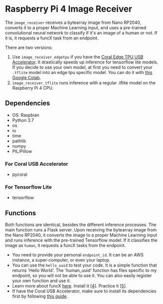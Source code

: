 # Raspberry Pi 4 Image Receiver

The ```image_receiver``` receives a bytearray image from Nano RP2040, converts it to a proper Machine Learning input, and uses a pre-trained convolutional neural network to classify if it's an image of a human or not. If it is, it requests a funcX task from an endpoint. 

There are two versions:
1. Use `image_receiver_edgetpu` if you have the [Coral Edge TPU USB Accelerator][1]. It drastically speeds up inference for tensorflow lite models. If you decide to use your own model, at first you need to convert your `.tflite` model into an edge tpu specific model. You can do it with [this Google Colab][2].
2. `image_receiver_tflite` runs inference with a regular .tflite model on the Raspberry Pi 4 CPU. 

## Dependencies
* OS: Raspbian
* Python 3.7
* os
* io
* time
* pathlib
* numpy
* PIL/Pillow 

### For Coral USB Accelerator
* pycoral

### For Tensorflow Lite
* tensorflow

## Functions

Both functions are identical, besides the different inference processes. The main function runs a Flask server. Upon receiving the bytearray image from the Nano RP2040, it converts the image to a proper Machine Learning input and runs inference with the pre-trained Tensorflow model. If it classifies the image as `human`, it requests a funcX tasks from the endpoint.

- You need to provide your personal `endpoint_id`. It can be an AWS instance, a super-computer, or even your laptop. 
- You can use the `hello_uuid` to test your code. It is a simple function that returns 'Hello World'. The 'human_uuid' function has files specific to my endpoint, so you will not be able to use it. You can also easily register your own function and use it.
- Learn more about funcX [here][3]. Install it [[4]]. Practice it [[5]].
- If have the Coral USB Accelerator, make sure to install its dependencies first by following [this guide][6].


[1]: https://coral.ai/products/accelerator/ 
[2]: https://colab.research.google.com/github/google-coral/tutorials/blob/master/compile_for_edgetpu.ipynb#scrollTo=joxrIB0I3cdi
[3]: https://funcx.org/
[4]: https://funcx.readthedocs.io/en/latest/quickstart.html
[5]: https://mybinder.org/v2/gh/funcx-faas/examples/HEAD?filepath=notebooks%2FIntroduction.ipynb 
[6]: https://coral.ai/docs/accelerator/get-started/#requirements
